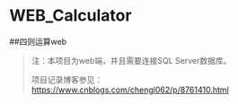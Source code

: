 # WEB_Calculator
##四则运算web
>注：本项目为web端，并且需要连接SQL Server数据库。
>
>项目记录博客参见：https://www.cnblogs.com/chengl062/p/8761410.html
>
